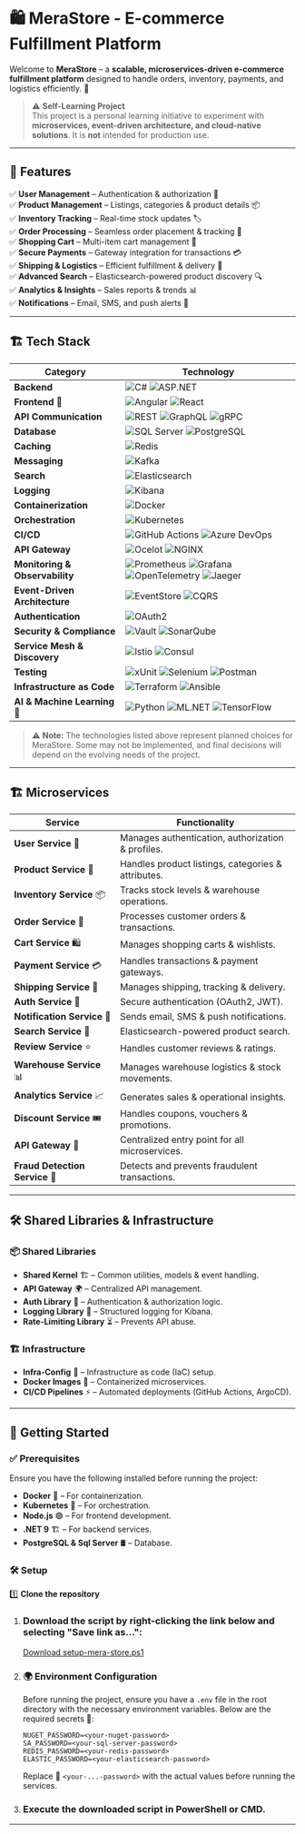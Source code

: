 # 🛍️ MeraStore - E-commerce Fulfillment Platform

Welcome to **MeraStore** – a **scalable, microservices-driven e-commerce fulfillment platform** designed to handle orders, inventory, payments, and logistics efficiently. 🚀

> ⚠️ **Self-Learning Project**  
> This project is a personal learning initiative to experiment with **microservices, event-driven architecture, and cloud-native solutions**. It is **not** intended for production use.

---

## 📌 Features

✅ **User Management** – Authentication & authorization 🔐  
✅ **Product Management** – Listings, categories & product details 📦  
✅ **Inventory Tracking** – Real-time stock updates 🏷️  
✅ **Order Processing** – Seamless order placement & tracking 📑  
✅ **Shopping Cart** – Multi-item cart management 🛒  
✅ **Secure Payments** – Gateway integration for transactions 💳  
✅ **Shipping & Logistics** – Efficient fulfillment & delivery 🚛  
✅ **Advanced Search** – Elasticsearch-powered product discovery 🔍  
✅ **Analytics & Insights** – Sales reports & trends 📊  
✅ **Notifications** – Email, SMS, and push alerts 📢  

---

## 🏗️ Tech Stack

| **Category**      | **Technology** |
|------------------|---------------|
| **Backend**      | ![C#](https://img.shields.io/badge/C%23-239120?style=for-the-badge&logo=c-sharp&logoColor=white) ![ASP.NET](https://img.shields.io/badge/ASP.NET-5C2D91?style=for-the-badge&logo=dotnet&logoColor=white) |
| **Frontend   🤔**     | ![Angular](https://img.shields.io/badge/Angular-DD0031?style=for-the-badge&logo=angular&logoColor=white) ![React](https://img.shields.io/badge/React-20232A?style=for-the-badge&logo=react&logoColor=61DAFB) |
| **API Communication** | ![REST](https://img.shields.io/badge/REST-005571?style=for-the-badge) ![GraphQL](https://img.shields.io/badge/GraphQL-E10098?style=for-the-badge&logo=graphql&logoColor=white) ![gRPC](https://img.shields.io/badge/gRPC-4285F4?style=for-the-badge&logo=google-cloud&logoColor=white) |
| **Database**     | ![SQL Server](https://img.shields.io/badge/SQL%20Server-CC2927?style=for-the-badge&logo=microsoft-sql-server&logoColor=white) ![PostgreSQL](https://img.shields.io/badge/PostgreSQL-336791?style=for-the-badge&logo=postgresql&logoColor=white) |
| **Caching**      | ![Redis](https://img.shields.io/badge/Redis-DC382D?style=for-the-badge&logo=redis&logoColor=white) |
| **Messaging**    | ![Kafka](https://img.shields.io/badge/Apache%20Kafka-231F20?style=for-the-badge&logo=apache-kafka&logoColor=white) |
| **Search**       | ![Elasticsearch](https://img.shields.io/badge/Elasticsearch-005571?style=for-the-badge&logo=elasticsearch&logoColor=white) |
| **Logging**      | ![Kibana](https://img.shields.io/badge/Kibana-005571?style=for-the-badge&logo=kibana&logoColor=white) |
| **Containerization** | ![Docker](https://img.shields.io/badge/Docker-2496ED?style=for-the-badge&logo=docker&logoColor=white) |
| **Orchestration** | ![Kubernetes](https://img.shields.io/badge/Kubernetes-326CE5?style=for-the-badge&logo=kubernetes&logoColor=white) |
| **CI/CD**        | ![GitHub Actions](https://img.shields.io/badge/GitHub%20Actions-2088FF?style=for-the-badge&logo=github-actions&logoColor=white) ![Azure DevOps](https://img.shields.io/badge/Azure%20DevOps-0078D7?style=for-the-badge&logo=azure-devops&logoColor=white) |
| **API Gateway**    | ![Ocelot](https://img.shields.io/badge/Ocelot-008AD7?style=for-the-badge) ![NGINX](https://img.shields.io/badge/NGINX-009639?style=for-the-badge&logo=nginx&logoColor=white) |
| **Monitoring & Observability** | ![Prometheus](https://img.shields.io/badge/Prometheus-E6522C?style=for-the-badge&logo=prometheus&logoColor=white) ![Grafana](https://img.shields.io/badge/Grafana-F46800?style=for-the-badge&logo=grafana&logoColor=white) ![OpenTelemetry](https://img.shields.io/badge/OpenTelemetry-000000?style=for-the-badge&logo=opentelemetry&logoColor=white) ![Jaeger](https://img.shields.io/badge/Jaeger-0093DD?style=for-the-badge&logo=jaeger&logoColor=white) |
| **Event-Driven Architecture** | ![EventStore](https://img.shields.io/badge/EventStore-3E3E3E?style=for-the-badge) ![CQRS](https://img.shields.io/badge/CQRS-DD0031?style=for-the-badge) |
| **Authentication** | ![OAuth2](https://img.shields.io/badge/OAuth2-3C3C3C?style=for-the-badge&logo=oauth&logoColor=white) |
| **Security & Compliance**   | ![Vault](https://img.shields.io/badge/Vault-000000?style=for-the-badge&logo=vault&logoColor=white) ![SonarQube](https://img.shields.io/badge/SonarQube-4E9BCD?style=for-the-badge&logo=sonarqube&logoColor=white)  |
| **Service Mesh & Discovery** | ![Istio](https://img.shields.io/badge/Istio-466BB0?style=for-the-badge&logo=istio&logoColor=white) ![Consul](https://img.shields.io/badge/Consul-CA2171?style=for-the-badge&logo=consul&logoColor=white) |
| **Testing**        | ![xUnit](https://img.shields.io/badge/xUnit-5C2D91?style=for-the-badge&logo=xunit&logoColor=white) ![Selenium](https://img.shields.io/badge/Selenium-43B02A?style=for-the-badge&logo=selenium&logoColor=white) ![Postman](https://img.shields.io/badge/Postman-FF6C37?style=for-the-badge&logo=postman&logoColor=white) |
| **Infrastructure as Code** | ![Terraform](https://img.shields.io/badge/Terraform-623CE4?style=for-the-badge&logo=terraform&logoColor=white) ![Ansible](https://img.shields.io/badge/Ansible-EE0000?style=for-the-badge&logo=ansible&logoColor=white) |
| **AI & Machine Learning**   🤔 | ![Python](https://img.shields.io/badge/Python-3776AB?style=for-the-badge&logo=python&logoColor=white) ![ML.NET](https://img.shields.io/badge/ML.NET-512BD4?style=for-the-badge&logo=dotnet&logoColor=white) ![TensorFlow](https://img.shields.io/badge/TensorFlow-FF6F00?style=for-the-badge&logo=tensorflow&logoColor=white) |

> ⚠️ **Note:**
> The technologies listed above represent planned choices for MeraStore. Some may not be implemented, and final decisions will depend on the evolving needs of the project.
---

## 🏗️ Microservices

| **Service** | **Functionality** |
|------------|------------------|
| **User Service** 👤 | Manages authentication, authorization & profiles. |
| **Product Service** 🛒 | Handles product listings, categories & attributes. |
| **Inventory Service** 📦 | Tracks stock levels & warehouse operations. |
| **Order Service** 📑 | Processes customer orders & transactions. |
| **Cart Service** 🛍️ | Manages shopping carts & wishlists. |
| **Payment Service** 💳 | Handles transactions & payment gateways. |
| **Shipping Service** 🚛 | Manages shipping, tracking & delivery. |
| **Auth Service** 🔑 | Secure authentication (OAuth2, JWT). |
| **Notification Service** 📢 | Sends email, SMS & push notifications. |
| **Search Service** 🔎 | Elasticsearch-powered product search. |
| **Review Service** ⭐ | Handles customer reviews & ratings. |
| **Warehouse Service** 📊 | Manages warehouse logistics & stock movements. |
| **Analytics Service** 📈 | Generates sales & operational insights. |
| **Discount Service** 🎟️ | Handles coupons, vouchers & promotions. |
| **API Gateway** 🚦 | Centralized entry point for all microservices. |
| **Fraud Detection Service** 🛑 | Detects and prevents fraudulent transactions. |

---

## 🛠️ Shared Libraries & Infrastructure

### 📦 **Shared Libraries**
- **Shared Kernel** 🏗️ – Common utilities, models & event handling.
- **API Gateway** 🌍 – Centralized API management.
- **Auth Library** 🔐 – Authentication & authorization logic.
- **Logging Library** 📜 – Structured logging for Kibana.
- **Rate-Limiting Library** ⏳ – Prevents API abuse.

### 🏗️ **Infrastructure**
- **Infra-Config** 🏢 – Infrastructure as code (IaC) setup.
- **Docker Images** 🐳 – Containerized microservices.
- **CI/CD Pipelines** ⚡ – Automated deployments (GitHub Actions, ArgoCD).

---

## 🚀 Getting Started

### ✅ Prerequisites
Ensure you have the following installed before running the project:
- **Docker** 🐳 – For containerization.
- **Kubernetes** 🚢 – For orchestration.
- **Node.js** 🟢 – For frontend development.
- **.NET 9** 🏗️ – For backend services.
- **PostgreSQL & Sql Server** 🛢️ – Database.

### 🛠️ Setup

1️⃣ **Clone the repository**  

1. ### Download the script by right-clicking the link below and selecting **"Save link as..."**:

   [Download setup-mera-store.ps1](https://gist.githubusercontent.com/sanjyotagureddy/0e06941f674d00ef483505083c6544ba/raw)

2. ### 🌍 Environment Configuration

   Before running the project, ensure you have a `.env` file in the root directory with the necessary environment variables. Below are the required secrets 🔑:

   ```env
   NUGET_PASSWORD=<your-nuget-password>
   SA_PASSWORD=<your-sql-server-password>
   REDIS_PASSWORD=<your-redis-password>
   ELASTIC_PASSWORD=<your-elasticsearch-password>
   ```

   Replace 🔑 `<your-...-password>` with the actual values before running the services.

3. ### Execute the downloaded script in PowerShell or CMD.
---
